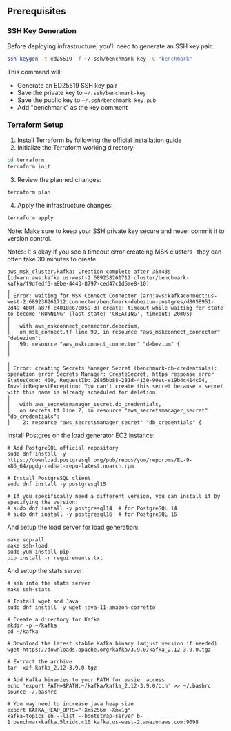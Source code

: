 ## Prerequisites

### SSH Key Generation

Before deploying infrastructure, you'll need to generate an SSH key pair:

```bash
ssh-keygen -t ed25519 -f ~/.ssh/benchmark-key -C "benchmark"
```

This command will:

- Generate an ED25519 SSH key pair
- Save the private key to `~/.ssh/benchmark-key`
- Save the public key to `~/.ssh/benchmark-key.pub`
- Add "benchmark" as the key comment

### Terraform Setup

1. Install Terraform by following the [official installation guide](https://developer.hashicorp.com/terraform/install)
2. Initialize the Terraform working directory:

```bash
cd terraform
terraform init
```

3. Review the planned changes:

```bash
terraform plan
```

4. Apply the infrastructure changes:

```bash
terraform apply
```

Note: Make sure to keep your SSH private key secure and never commit it to version control.

Notes:
It's okay if you see a timeout error createing MSK clusters- they can often take 30 minutes to create.

```
aws_msk_cluster.kafka: Creation complete after 35m43s [id=arn:aws:kafka:us-west-2:689238261712:cluster/benchmark-kafka/f9dfedf0-a8be-4443-8797-ced47c1d6ae8-10]
╷
│ Error: waiting for MSK Connect Connector (arn:aws:kafkaconnect:us-west-2:689238261712:connector/benchmark-debezium-postgres/d8058951-2d49-4b0f-a87f-c4018e67e059-3) create: timeout while waiting for state to become 'RUNNING' (last state: 'CREATING', timeout: 20m0s)
│
│   with aws_mskconnect_connector.debezium,
│   on msk_connect.tf line 99, in resource "aws_mskconnect_connector" "debezium":
│   99: resource "aws_mskconnect_connector" "debezium" {
│
╵
╷
│ Error: creating Secrets Manager Secret (benchmark-db-credentials): operation error Secrets Manager: CreateSecret, https response error StatusCode: 400, RequestID: 2885bb88-281d-4130-90ec-e19b4c414c04, InvalidRequestException: You can't create this secret because a secret with this name is already scheduled for deletion.
│
│   with aws_secretsmanager_secret.db_credentials,
│   on secrets.tf line 2, in resource "aws_secretsmanager_secret" "db_credentials":
│    2: resource "aws_secretsmanager_secret" "db_credentials" {
```

Install Postgres on the load generator EC2 instance:

```
# Add PostgreSQL official repository
sudo dnf install -y https://download.postgresql.org/pub/repos/yum/reporpms/EL-9-x86_64/pgdg-redhat-repo-latest.noarch.rpm

# Install PostgreSQL client
sudo dnf install -y postgresql15

# If you specifically need a different version, you can install it by specifying the version:
# sudo dnf install -y postgresql14  # for PostgreSQL 14
# sudo dnf install -y postgresql16  # for PostgreSQL 16
```

And setup the load server for load generation:

```
make scp-all
make ssh-load
sudo yum install pip
pip install -r requirements.txt
```

And setup the stats server:

```
# ssh into the stats server
make ssh-stats

# Install wget and Java
sudo dnf install -y wget java-11-amazon-corretto

# Create a directory for Kafka
mkdir -p ~/kafka
cd ~/kafka

# Download the latest stable Kafka binary (adjust version if needed)
wget https://downloads.apache.org/kafka/3.9.0/kafka_2.12-3.9.0.tgz

# Extract the archive
tar -xzf kafka_2.12-3.9.0.tgz

# Add Kafka binaries to your PATH for easier access
echo 'export PATH=$PATH:~/kafka/kafka_2.12-3.9.0/bin' >> ~/.bashrc
source ~/.bashrc

# You may need to increase java heap size
export KAFKA_HEAP_OPTS="-Xms256m -Xmx1g"
kafka-topics.sh --list --bootstrap-server b-1.benchmarkkafka.5lridc.c10.kafka.us-west-2.amazonaws.com:9098
```
